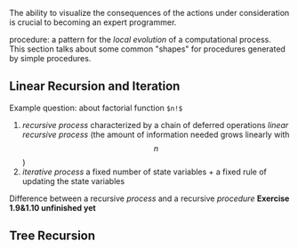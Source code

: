 The ability to visualize the consequences of the actions under consideration is crucial to becoming an expert programmer.

procedure: a pattern for the *local evolution* of a computational process.  
This section talks about some common "shapes" for procedures generated by simple procedures.
## Linear Recursion and Iteration
Example question: about factorial function `$n!$`  
1. *recursive process*
	characterized by a chain of deferred operations
	*linear recursive process* (the amount of information needed grows linearly with $$n$$)  
2. *iterative process*
	a fixed number of state variables + a fixed rule of updating the state variables

Difference between a recursive *process* and a recursive *procedure*
**Exercise 1.9&1.10 unfinished yet**
## Tree Recursion
